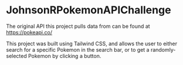 # JohnsonRPokemonAPIChallenge
The original API this project pulls data from can be found at https://pokeapi.co/

This project was built using Tailwind CSS, and allows the user to either search for a specific Pokemon in the search bar, or to get a randomly-selected Pokemon by clicking a button.
